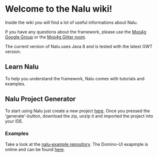 # Welcome to the Nalu wiki!

Inside the wiki you will find a lot of useful informations about Nalu.

If you have any questions about the framework, please use the [Mvp4g Google Group](https://groups.google.com/forum/#!forum/mvp4g) or the [Mvp4g Gitter room](https://gitter.im/mvp4g/mvp4g).

The current version of Nalu uses Java 8 and is tested with the latest GWT version.

## Learn Nalu
To help you understand the framework, Nalu comes with tutorials and examples.

## Nalu Project Generator
To start using Nalu just create a new project [here](http://www.mvp4g.org/gwt-boot-starter-nalu/GwtBootStarterNalu.html). Once you pressed the 'generate'-button, download the zip, unzip it and imported the project into your IDE.

### Examples
Take a look at the [nalu-example repository](https://github.com/mvp4g/nalu-examples). The Domino-UI exapmple is online and can be found [here](http://www.mvp4g.org/NaluDominoSimpleApplication-1.0.0/index.html#search).

